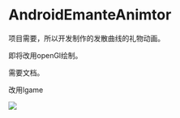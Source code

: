 # AndroidEmanteAnimtor

项目需要，所以开发制作的发散曲线的礼物动画。

即将改用openGl绘制。

需要文档。

改用lgame

![](http://ww2.sinaimg.cn/bmiddle/6e4e0c91gw1etxs1pw1xbg206o08wx6p.gif)
